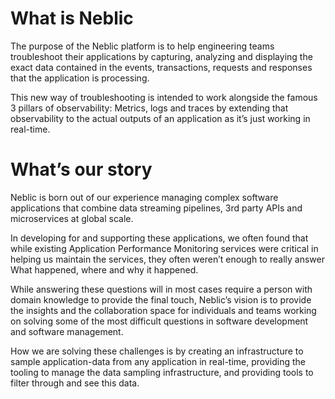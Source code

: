 # What is Neblic

The purpose of the Neblic platform is to help engineering teams troubleshoot their applications by capturing, analyzing and displaying the exact data contained in the events, transactions, requests and responses that the application is processing.

This new way of troubleshooting is intended to work alongside the famous 3 pillars of observability: Metrics, logs and traces by extending that observability to the actual outputs of an application as it’s just working in real-time.

# What’s our story

Neblic is born out of our experience managing complex software applications that combine data streaming pipelines, 3rd party APIs and microservices at global scale.

In developing for and supporting these applications, we often found that while existing Application Performance Monitoring services were critical in helping us maintain the services, they often weren’t enough to really answer What happened, where and why it happened.

While answering these questions will in most cases require a person with domain knowledge to provide the final touch, Neblic’s vision is to provide the insights and the collaboration space for individuals and teams working on solving some of the most difficult questions in software development and software management.

How we are solving these challenges is by creating an infrastructure to sample application-data from any application in real-time, providing the tooling to manage the data sampling infrastructure, and providing tools to filter through and see this data.
